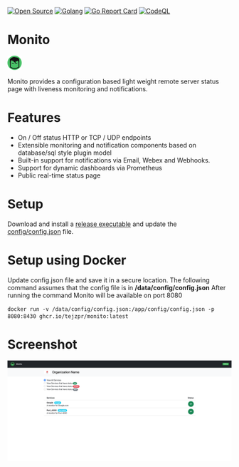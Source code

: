 [![Open Source](https://img.shields.io/badge/Open%20Source-%20-green?logo=open-source-initiative&logoColor=white&color=blue&labelColor=blue)](https://en.wikipedia.org/wiki/Open_source)
[![Golang](https://img.shields.io/badge/-Go%20Lang-blue?logo=go&logoColor=white)](https://golang.org)
[![Go Report Card](https://goreportcard.com/badge/github.com/tejzpr/monito)](https://goreportcard.com/report/github.com/tejzpr/monito)
[![CodeQL](https://github.com/tejzpr/monito/actions/workflows/codeql-analysis.yml/badge.svg?branch=main)](https://github.com/tejzpr/monito/actions/workflows/codeql-analysis.yml)

# Monito
![Monito](https://github.com/tejzpr/monito/blob/main/public/static/favicon/favicon-32x32.png?raw=true)

Monito provides a configuration based light weight remote server status page with liveness monitoring and notifications. 

# Features
* On / Off status HTTP or TCP / UDP endpoints
* Extensible monitoring and notification components based on database/sql style plugin model
* Built-in support for notifications via Email, Webex and Webhooks.
* Support for dynamic dashboards via Prometheus
* Public real-time status page

# Setup
Download and install a [release executable](https://github.com/tejzpr/monito/releases) and update the [config/config.json](https://github.com/tejzpr/monito/tree/main/config) file.

# Setup using Docker
Update config.json file and save it in a secure location. The following command assumes that the config file is in **/data/config/config.json** After running the command Monito will be available on port 8080
```docker
docker run -v /data/config/config.json:/app/config/config.json -p 8080:8430 ghcr.io/tejzpr/monito:latest
```



# Screenshot
![Screenshot](https://github.com/tejzpr/monito/blob/main/screenshots/sshot-1.png?raw=true)
